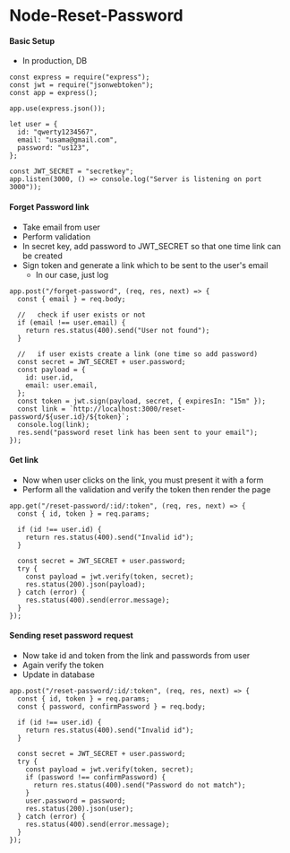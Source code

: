# Node-Reset-Password

#### Basic Setup

- In production, DB

```
const express = require("express");
const jwt = require("jsonwebtoken");
const app = express();

app.use(express.json());

let user = {
  id: "qwerty1234567",
  email: "usama@gmail.com",
  password: "us123",
};

const JWT_SECRET = "secretkey";
app.listen(3000, () => console.log("Server is listening on port 3000"));
```

#### Forget Password link

- Take email from user
- Perform validation
- In secret key, add password to JWT_SECRET so that one time link can be created
- Sign token and generate a link which to be sent to the user's email
  - In our case, just log

```
app.post("/forget-password", (req, res, next) => {
  const { email } = req.body;

  //   check if user exists or not
  if (email !== user.email) {
    return res.status(400).send("User not found");
  }

  //   if user exists create a link (one time so add password)
  const secret = JWT_SECRET + user.password;
  const payload = {
    id: user.id,
    email: user.email,
  };
  const token = jwt.sign(payload, secret, { expiresIn: "15m" });
  const link = `http://localhost:3000/reset-password/${user.id}/${token}`;
  console.log(link);
  res.send("password reset link has been sent to your email");
});
```

#### Get link

- Now when user clicks on the link, you must present it with a form
- Perform all the validation and verify the token then render the page

```
app.get("/reset-password/:id/:token", (req, res, next) => {
  const { id, token } = req.params;

  if (id !== user.id) {
    return res.status(400).send("Invalid id");
  }

  const secret = JWT_SECRET + user.password;
  try {
    const payload = jwt.verify(token, secret);
    res.status(200).json(payload);
  } catch (error) {
    res.status(400).send(error.message);
  }
});
```

#### Sending reset password request

- Now take id and token from the link and passwords from user
- Again verify the token
- Update in database

```
app.post("/reset-password/:id/:token", (req, res, next) => {
  const { id, token } = req.params;
  const { password, confirmPassword } = req.body;

  if (id !== user.id) {
    return res.status(400).send("Invalid id");
  }

  const secret = JWT_SECRET + user.password;
  try {
    const payload = jwt.verify(token, secret);
    if (password !== confirmPassword) {
      return res.status(400).send("Password do not match");
    }
    user.password = password;
    res.status(200).json(user);
  } catch (error) {
    res.status(400).send(error.message);
  }
});
```
